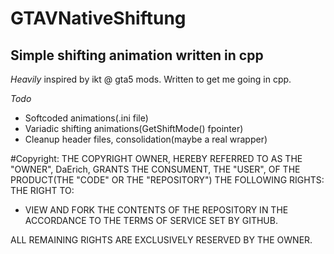 # GTAVNativeShiftung
## Simple shifting animation written in cpp

*Heavily* inspired by ikt @ gta5 mods. Written to get me going in cpp.

*Todo*
* Softcoded animations(.ini file)
* Variadic shifting animations(GetShiftMode() fpointer)
* Cleanup header files, consolidation(maybe a real wrapper)

#Copyright:
THE COPYRIGHT OWNER, HEREBY REFERRED TO AS THE "OWNER", DaErich, GRANTS THE CONSUMENT, THE "USER", OF THE PRODUCT(THE "CODE" OR THE "REPOSITORY") THE FOLLOWING RIGHTS:
THE RIGHT TO:
- VIEW AND FORK THE CONTENTS OF THE REPOSITORY IN THE ACCORDANCE TO THE TERMS OF SERVICE SET BY GITHUB.


ALL REMAINING RIGHTS ARE EXCLUSIVELY RESERVED BY THE OWNER.
